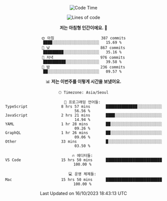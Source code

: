 <div align='center'>
 
<!--START_SECTION:waka-->
![Code Time](http://img.shields.io/badge/Code%20Time-3%2C022%20hrs%2043%20mins-blue)

![Lines of code](https://img.shields.io/badge/%EC%A0%80%EB%8A%94%20%EC%97%AC%ED%83%9C%EA%B9%8C%EC%A7%80%20-1.2%20million%20%EC%A4%84%EC%9D%98%20%EC%BD%94%EB%93%9C%EB%A5%BC%20%EC%9E%91%EC%84%B1%ED%96%88%EC%96%B4%EC%9A%94.-blue)

**저는 아침형 인간이에요. 🐤** 

```text
🌞 아침                     387 commits         ████░░░░░░░░░░░░░░░░░░░░░   15.69 % 
🌆 낮　                     867 commits         █████████░░░░░░░░░░░░░░░░   35.16 % 
🌃 저녁                     976 commits         ██████████░░░░░░░░░░░░░░░   39.58 % 
🌙 밤　                     236 commits         ██░░░░░░░░░░░░░░░░░░░░░░░   09.57 % 
```


📊 **저는 이번주를 이렇게 시간을 보냈어요.** 

```text
🕑︎ Timezone: Asia/Seoul

💬 프로그래밍 언어들: 
TypeScript               8 hrs 57 mins       ██████████████░░░░░░░░░░░   56.56 % 
JavaScript               2 hrs 21 mins       ████░░░░░░░░░░░░░░░░░░░░░   14.94 % 
YAML                     1 hr 28 mins        ██░░░░░░░░░░░░░░░░░░░░░░░   09.26 % 
GraphQL                  1 hr 26 mins        ██░░░░░░░░░░░░░░░░░░░░░░░   09.06 % 
Other                    33 mins             █░░░░░░░░░░░░░░░░░░░░░░░░   03.50 % 

🔥 에디터들: 
VS Code                  15 hrs 50 mins      █████████████████████████   100.00 % 

💻 운영 체제들: 
Mac                      15 hrs 50 mins      █████████████████████████   100.00 % 
```


 Last Updated on 16/10/2023 18:43:13 UTC
<!--END_SECTION:waka-->
 </div>
<!---
Emewjin/Emewjin is a ✨ special ✨ repository because its `README.md` (this file) appears on your GitHub profile.
You can click the Preview link to take a look at your changes.
--->
